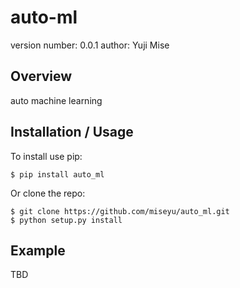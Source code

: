 auto-ml
===============================

version number: 0.0.1
author: Yuji Mise

Overview
--------

auto machine learning

Installation / Usage
--------------------

To install use pip:

    $ pip install auto_ml


Or clone the repo:

    $ git clone https://github.com/miseyu/auto_ml.git
    $ python setup.py install

Example
-------

TBD